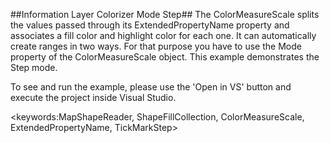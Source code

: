 ##Information Layer Colorizer Mode Step##
The ColorMeasureScale splits the values passed through its ExtendedPropertyName property and associates a fill color and highlight color for each one. It can automatically create ranges in two ways. For that purpose you have to use the Mode property of the ColorMeasureScale object. This example demonstrates the Step mode.

To see and run the example, please use the 'Open in VS' button and execute the project inside Visual Studio.

<keywords:MapShapeReader, ShapeFillCollection, ColorMeasureScale, ExtendedPropertyName, TickMarkStep> 
